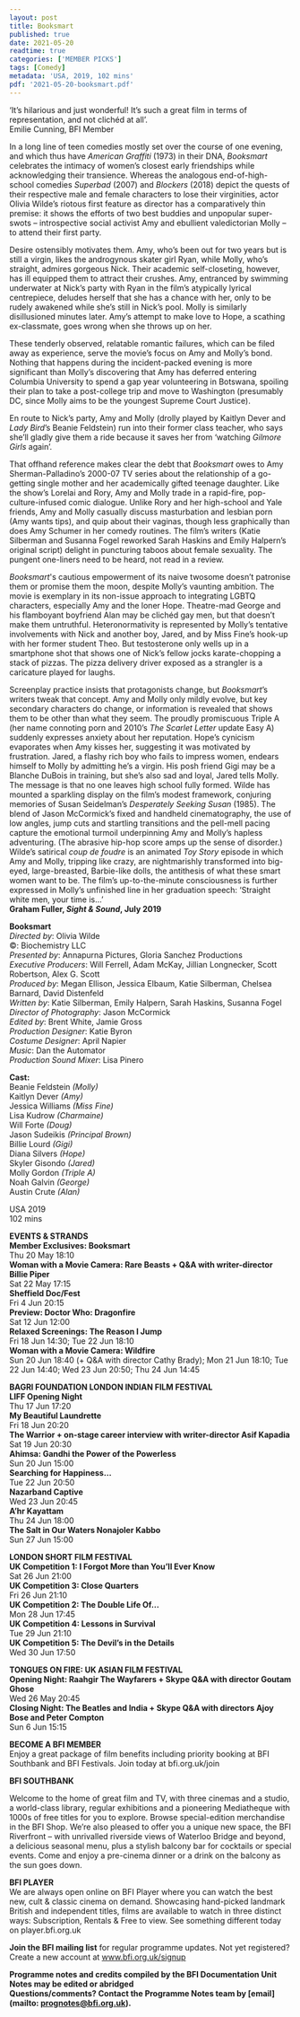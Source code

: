 ```yaml
---
layout: post
title: Booksmart
published: true
date: 2021-05-20
readtime: true
categories: ['MEMBER PICKS']
tags: [Comedy]
metadata: 'USA, 2019, 102 mins'
pdf: '2021-05-20-booksmart.pdf'
---
```

‘It’s hilarious and just wonderful! It’s such a great film in terms of representation, and not clichéd at all’.<br>
Emilie Cunning, BFI Member

In a long line of teen comedies mostly set over the course of one evening, and which thus have _American Graffiti_ (1973) in their DNA, _Booksmart_ celebrates the intimacy of women’s closest early friendships while acknowledging their transience. Whereas the analogous end-of-high-school comedies _Superbad_ (2007) and _Blockers_ (2018) depict the quests of their respective male and female characters to lose their virginities, actor Olivia Wilde’s riotous first feature as director has a comparatively thin premise: it shows the efforts of two best buddies and unpopular super-swots – introspective social activist Amy and ebullient valedictorian Molly – to attend their first party.

Desire ostensibly motivates them. Amy, who’s been out for two years but is still a virgin, likes the androgynous skater girl Ryan, while Molly, who’s straight, admires gorgeous Nick. Their academic self-closeting, however, has ill equipped them to attract their crushes. Amy, entranced by swimming underwater at Nick’s party with Ryan in the film’s atypically lyrical centrepiece, deludes herself that she has a chance with her, only to be rudely awakened while she’s still in Nick’s pool. Molly is similarly disillusioned minutes later. Amy’s attempt to make love to Hope, a scathing ex-classmate, goes wrong when she throws up on her.

These tenderly observed, relatable romantic failures, which can be filed away as experience, serve the movie’s focus on Amy and Molly’s bond. Nothing that happens during the incident-packed evening is more significant than Molly’s discovering that Amy has deferred entering Columbia University to spend a gap year volunteering in Botswana, spoiling their plan to take a post-college trip and move to Washington (presumably DC, since Molly aims to be the youngest Supreme Court Justice).

En route to Nick’s party, Amy and Molly (drolly played by Kaitlyn Dever and _Lady Bird_’s Beanie Feldstein) run into their former class teacher, who says she’ll gladly give them a ride because it saves her from ‘watching _Gilmore  Girls_ again’.

That offhand reference makes clear the debt that _Booksmart_ owes to Amy Sherman-Palladino’s 2000-07 TV series about the relationship of a go-getting single mother and her academically gifted teenage daughter. Like the show’s Lorelai and Rory, Amy and Molly trade in a rapid-fire, pop-culture-infused comic dialogue. Unlike Rory and her high-school and Yale friends, Amy and Molly casually discuss masturbation and lesbian porn (Amy wants tips), and quip about their vaginas, though less graphically than does Amy Schumer in her comedy routines. The film’s writers (Katie Silberman and Susanna Fogel reworked Sarah Haskins and Emily Halpern’s original script) delight in puncturing taboos about female sexuality. The pungent one-liners need to be heard, not read in a review.

_Booksmart_'s cautious empowerment of its naive twosome doesn’t patronise them or promise them the moon, despite Molly’s vaunting ambition. The movie is exemplary in its non-issue approach to integrating LGBTQ characters, especially Amy and the loner Hope. Theatre-mad George and his flamboyant boyfriend Alan may be clichéd gay men, but that doesn’t make them untruthful. Heteronormativity is represented by Molly’s tentative involvements with Nick and another boy, Jared, and by Miss Fine’s hook-up with her former student Theo. But testosterone only wells up in a smartphone shot that shows one of Nick’s fellow jocks karate-chopping a stack of pizzas. The pizza delivery driver exposed as a strangler is a caricature played for laughs.

Screenplay practice insists that protagonists change, but _Booksmart_’s writers tweak that concept. Amy and Molly only mildly evolve, but key secondary characters do change, or information is revealed that shows them to be other than what they seem. The proudly promiscuous Triple A (her name connoting porn and 2010’s _The Scarlet Letter_ update Easy A) suddenly expresses anxiety about her reputation. Hope’s cynicism evaporates when Amy kisses her, suggesting it was motivated by frustration. Jared, a flashy rich boy who fails to impress women, endears himself to Molly by admitting he’s a virgin. His posh friend Gigi may be a Blanche DuBois in training, but she’s also sad and loyal, Jared tells Molly. The message is that no one leaves high school fully formed. Wilde has mounted a sparkling display on the film’s modest framework, conjuring memories of Susan Seidelman’s _Desperately Seeking Susan_ (1985). The blend of Jason McCormick’s fixed and handheld cinematography, the use of low angles, jump cuts and startling transitions and the pell-mell pacing capture the emotional turmoil underpinning Amy and Molly’s hapless adventuring. (The abrasive hip-hop score amps up the sense of disorder.) Wilde’s satirical _coup de foudre_ is an animated _Toy Story_ episode in which Amy and Molly, tripping like crazy, are nightmarishly transformed into big-eyed, large-breasted, Barbie-like dolls, the antithesis of what these smart women want to be. The film’s up-to-the-minute consciousness is further expressed in Molly’s unfinished line in her graduation speech: ‘Straight white men, your  time is…’<br>
**Graham Fuller, _Sight & Sound_, July 2019**



**Booksmart**<br>
_Directed by_: Olivia Wilde<br>
©: Biochemistry LLC<br>
_Presented by_: Annapurna Pictures, Gloria Sanchez Productions<br>
_Executive Producers_: Will Ferrell, Adam McKay, Jillian Longnecker, Scott Robertson, Alex G. Scott<br>
_Produced by_: Megan Ellison, Jessica Elbaum, Katie Silberman, Chelsea Barnard, David Distenfeld<br>
_Written by_: Katie Silberman, Emily Halpern, Sarah Haskins, Susanna Fogel<br>
_Director of Photography_: Jason McCormick<br>
_Edited by_: Brent White, Jamie Gross<br>
_Production Designer_: Katie Byron<br>
_Costume Designer_: April Napier<br>
_Music_: Dan the Automator<br>
_Production Sound Mixer_: Lisa Pinero<br>

**Cast:**<br> 
Beanie Feldstein _(Molly)_<br>
Kaitlyn Dever _(Amy)_<br>
Jessica Williams _(Miss Fine)_<br>
Lisa Kudrow _(Charmaine)_<br>
Will Forte _(Doug)_<br>
Jason Sudeikis _(Principal Brown)_<br>
Billie Lourd _(Gigi)_<br>
Diana Silvers _(Hope)_<br>
Skyler Gisondo _(Jared)_<br>
Molly Gordon _(Triple A)_<br>
Noah Galvin _(George)_<br>
Austin Crute _(Alan)_<br>

USA 2019<br>
102 mins


**EVENTS & STRANDS**<br>
**Member Exclusives: Booksmart**<br>
Thu 20 May 18:10<br>
**Woman with a Movie Camera: Rare Beasts + Q&A with writer-director Billie Piper**<br>
Sat 22 May 17:15<br>
**Sheffield Doc/Fest**<br>
Fri 4 Jun 20:15<br>
**Preview: Doctor Who: Dragonfire**<br>
Sat 12 Jun 12:00<br>
**Relaxed Screenings: The Reason I Jump**<br>
Fri 18 Jun 14:30; Tue 22 Jun 18:10<br>
**Woman with a Movie Camera: Wildfire**<br>
Sun 20 Jun 18:40 (+ Q&A with director Cathy Brady); Mon 21 Jun 18:10; Tue 22 Jun 14:40; Wed 23 Jun 20:50; Thu 24 Jun 14:45<br>

**BAGRI FOUNDATION LONDON INDIAN FILM FESTIVAL**<br>
**LIFF Opening Night**<br>
Thu 17 Jun 17:20<br>
**My Beautiful Laundrette**<br>
Fri 18 Jun 20:20<br>
**The Warrior + on-stage career interview with writer-director Asif Kapadia**<br>
Sat 19 Jun 20:30<br>
**Ahimsa: Gandhi the Power of the Powerless**<br>
Sun 20 Jun 15:00<br>
**Searching for Happiness…**<br>
Tue 22 Jun 20:50<br>
**Nazarband Captive**<br>
Wed 23 Jun 20:45<br>
**A’hr Kayattam**<br>
Thu 24 Jun 18:00<br>
**The Salt in Our Waters Nonajoler Kabbo**<br>
Sun 27 Jun 15:00<br>

**LONDON SHORT FILM FESTIVAL**<br>
**UK Competition 1: I Forgot More than You’ll Ever Know**<br>
Sat 26 Jun 21:00<br>
**UK Competition 3: Close Quarters**<br>
Fri 26 Jun 21:10<br>
**UK Competition 2: The Double Life Of…**<br>
Mon 28 Jun 17:45<br>
**UK Competition 4: Lessons in Survival**<br>
Tue 29 Jun 21:10<br>
**UK Competition 5: The Devil’s in the Details**<br>
Wed 30 Jun 17:50<br>

**TONGUES ON FIRE: UK ASIAN FILM FESTIVAL**<br>
**Opening Night: Raahgir The Wayfarers + Skype Q&A with director Goutam Ghose**<br>
Wed 26 May 20:45<br>
**Closing Night: The Beatles and India + Skype Q&A with directors Ajoy Bose and Peter Compton**<br>
Sun 6 Jun 15:15<br>

**BECOME A BFI MEMBER**<br>
Enjoy a great package of film benefits including priority booking at BFI Southbank and BFI Festivals. Join today at bfi.org.uk/join

**BFI SOUTHBANK**

Welcome to the home of great film and TV, with three cinemas and a studio, a world-class library, regular exhibitions and a pioneering Mediatheque with 1000s of free titles for you to explore. Browse special-edition merchandise in the BFI Shop.
We’re also pleased to offer you a unique new space, the BFI Riverfront – with unrivalled riverside views of Waterloo Bridge and beyond, a delicious seasonal menu, plus a stylish balcony bar for cocktails or special events. Come and enjoy a pre-cinema dinner or a drink on the balcony as the sun goes down.

**BFI PLAYER**<br>
We are always open online on BFI Player where you can watch the best new, cult & classic cinema on demand. Showcasing hand-picked landmark British and independent titles, films are available to watch in three distinct ways: Subscription, Rentals & Free to view. See something different today on player.bfi.org.uk

**Join the BFI mailing list** for regular programme updates. Not yet registered? Create a new account at www.bfi.org.uk/signup

**Programme notes and credits compiled by the BFI Documentation Unit  
Notes may be edited or abridged  
Questions/comments? Contact the Programme Notes team by [email](mailto: prognotes@bfi.org.uk).**
